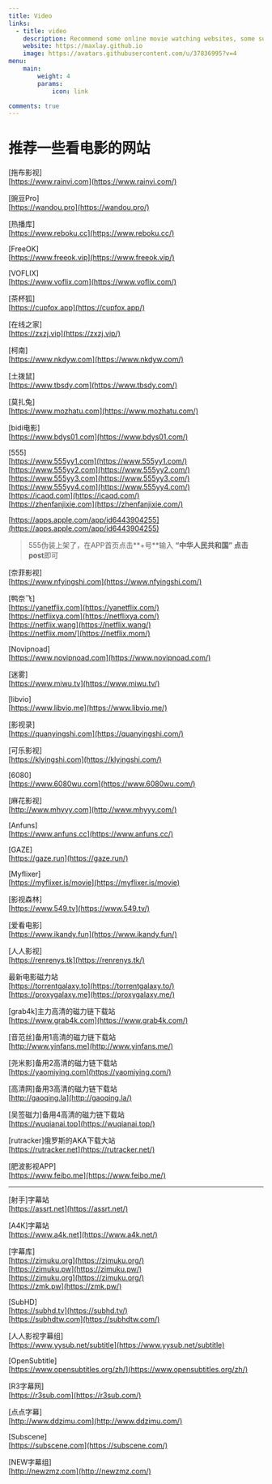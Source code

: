 ```yaml
---
title: Video
links:
  - title: video
    description: Recommend some online movie watching websites, some support APP download
    website: https://maxlay.github.io
    image: https://avatars.githubusercontent.com/u/37836995?v=4
menu:
    main: 
        weight: 4
        params:
            icon: link

comments: true
---
```


# 推荐一些看电影的网站


\[拖布影视\]  
[https://www.rainvi.com](https://www.rainvi.com/)

\[豌豆Pro\]  
[https://wandou.pro](https://wandou.pro/)

\[热播库\]  
[https://www.reboku.cc](https://www.reboku.cc/)

\[FreeOK\]  
[https://www.freeok.vip](https://www.freeok.vip/)

\[VOFLIX\]  
[https://www.voflix.com](https://www.voflix.com/)

\[茶杯狐\]  
[https://cupfox.app](https://cupfox.app/)

\[在线之家\]  
[https://zxzj.vip](https://zxzj.vip/)

\[柯南\]  
[https://www.nkdyw.com](https://www.nkdyw.com/)

\[土拨鼠\]  
[https://www.tbsdy.com](https://www.tbsdy.com/)

\[莫扎兔\]  
[https://www.mozhatu.com](https://www.mozhatu.com/)

\[bidi电影\]  
[https://www.bdys01.com](https://www.bdys01.com/)

\[555\]  
[https://www.555yy1.com](https://www.555yy1.com/)  
[https://www.555yy2.com](https://www.555yy2.com/)  
[https://www.555yy3.com](https://www.555yy3.com/)  
[https://www.555yy4.com](https://www.555yy4.com/)  
[https://icaqd.com](https://icaqd.com/)  
[https://zhenfanjixie.com](https://zhenfanjixie.com/)

[https://apps.apple.com/app/id6443904255](https://apps.apple.com/app/id6443904255)

> 555伪装上架了，在APP首页点击\*\*+号\*\*输入 **“中华人民共和国” **点击**post**即可

\[奈菲影视\]  
[https://www.nfyingshi.com](https://www.nfyingshi.com/)

\[鸭奈飞\]  
[https://yanetflix.com](https://yanetflix.com/)  
[https://netflixya.com](https://netflixya.com/)  
[https://netflix.wang](https://netflix.wang/)  
[https://netflix.mom/](https://netflix.mom/)

\[Novipnoad\]  
[https://www.novipnoad.com](https://www.novipnoad.com/)

\[迷雾\]  
[https://www.miwu.tv](https://www.miwu.tv/)

\[libvio\]  
[https://www.libvio.me](https://www.libvio.me/)

\[影视录\]  
[https://quanyingshi.com](https://quanyingshi.com/)

\[可乐影视\]  
[https://klyingshi.com](https://klyingshi.com/)

\[6080\]  
[https://www.6080wu.com](https://www.6080wu.com/)

\[麻花影视\]  
[http://www.mhyyy.com](http://www.mhyyy.com/)

\[Anfuns\]  
[https://www.anfuns.cc](https://www.anfuns.cc/)

\[GAZE\]  
[https://gaze.run](https://gaze.run/)

\[Myflixer\]  
[https://myflixer.is/movie](https://myflixer.is/movie)

\[影视森林\]  
[https://www.549.tv](https://www.549.tv/)

\[爱看电影\]  
[https://www.ikandy.fun](https://www.ikandy.fun/)

\[人人影视\]  
[https://renrenys.tk](https://renrenys.tk/)

最新电影磁力站  
[https://torrentgalaxy.to](https://torrentgalaxy.to/)  
[https://proxygalaxy.me](https://proxygalaxy.me/)

\[grab4k\]主力高清的磁力链下载站  
[https://www.grab4k.com](https://www.grab4k.com/)

\[音范丝\]备用1高清的磁力链下载站  
[http://www.yinfans.me](http://www.yinfans.me/)

\[尧米影\]备用2高清的磁力链下载站  
[https://yaomiying.com](https://yaomiying.com/)

\[高清网\]备用3高清的磁力链下载站  
[http://gaoqing.la](http://gaoqing.la/)

\[吴签磁力\]备用4高清的磁力链下载站  
[https://wuqianai.top](https://wuqianai.top/)

\[rutracker\]俄罗斯的AKA下载大站  
[https://rutracker.net](https://rutracker.net/)

\[肥波影视APP\]  
[https://www.feibo.me](https://www.feibo.me/)

* * *

\[射手\]字幕站  
[https://assrt.net](https://assrt.net/)

\[A4K\]字幕站  
[https://www.a4k.net](https://www.a4k.net/)

\[字幕库\]  
[https://zimuku.org](https://zimuku.org/)  
[https://zimuku.pw](https://zimuku.pw/)  
[https://zimuku.org](https://zimuku.org/)  
[https://zmk.pw](https://zmk.pw/)

\[SubHD\]  
[https://subhd.tv](https://subhd.tv/)  
[https://subhdtw.com](https://subhdtw.com/)

\[人人影视字幕组\]  
[https://www.yysub.net/subtitle](https://www.yysub.net/subtitle)

\[OpenSubtitle\]  
[https://www.opensubtitles.org/zh/](https://www.opensubtitles.org/zh/)

\[R3字幕网\]  
[https://r3sub.com](https://r3sub.com/)

\[点点字幕\]  
[http://www.ddzimu.com](http://www.ddzimu.com/)

\[Subscene\]  
[https://subscene.com](https://subscene.com/)

\[NEW字幕组\]  
[http://newzmz.com](http://newzmz.com/)
